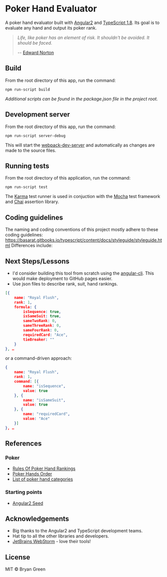 # Poker Hand Evaluator

A poker hand evaluator built with [Angular2](https://angular.io/) and
[TypeScript 1.8](http://www.typescriptlang.org/). Its goal is to
evaluate any hand and output its poker rank.


>_Life, like poker has an element of risk. It shouldn't be avoided. It
>should be faced._
>
>-- [Edward Norton](http://www.brainyquote.com/quotes/quotes/e/edwardnort418306.html)



## Build

From the root directory of this app, run the command:

```
npm run-script build
```

_Additional scripts can be found in the package.json file in
the project root._

## Development server

From the root directory of this app, run the command:

```
npm run-script server-debug
```

This will start the
[webpack-dev-server](https://webpack.github.io/docs/webpack-dev-server.html)
and automatically as changes are made to the source files.

## Running tests

From the root directory of this application, run the command:

```
npm run-script test
```

The [Karma](https://karma-runner.github.io/1.0/index.html) test runner
is used in conjuction with the [Mocha](https://mochajs.org/) test
framework and [Chai](http://chaijs.com/) assertion library.


## Coding guidelines

The naming and coding conventions of this project mostly adhere to these
coding guidelines:
https://basarat.gitbooks.io/typescript/content/docs/styleguide/styleguide.html
Differences include:

## Next Steps/Lessons
- I'd consider building this tool from scratch using the
[angular-cli](https://github.com/angular/angular-cli). This would make
deployment to GitHub pages easier.
- Use json files to describe rank, suit, hand rankings. 
```json
[{		
	name: "Royal Flush",	
	rank: 1,	
	formula: {	
		isSequence: true,
		isSameSuit: true,
		sameTwoRank: 0,
		sameThreeRank: 0,
		sameFourRank: 0,
		requiredCard: "Ace",
		tieBreaker: ""
	}	
}, …		

```
or a command-driven approach:
```json
{		
	name: "Royal Flush",	
	rank: 1,	
	command: [{	
		name: "isSequence",
		value: true
	}, {	
		name: "isSameSuit",
		value: true
	}, {	
		name: "requiredCard",
		value: "Ace"
	}]	
}, …		

```

## References
### Poker
- [Rules Of Poker Hand Rankings](http://www.cardplayer.com/rules-of-poker/hand-rankings)
- [Poker Hands Order](https://www.pokerstars.com/poker/games/rules/hand-rankings/)
- [List of poker hand categories](https://en.wikipedia.org/wiki/List_of_poker_hand_categories)
### Starting points
- [Angular2 Seed](https://github.com/angular/angular2-seed)

## Acknowledgements

- Big thanks to the Angular2 and TypeScript development teams.
- Hat tip to all the other libraries and developers.
- [JetBrains WebStorm](https://www.jetbrains.com/webstorm/) - love their tools!



## License

MIT © Bryan Green